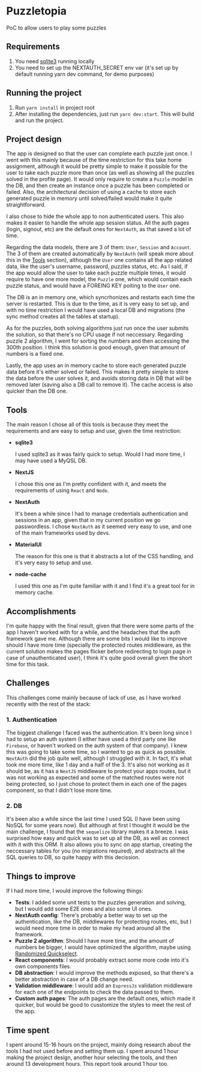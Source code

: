 # Puzzletopia

PoC to allow users to play some puzzles

## Requirements

1. You need [sqlite3](https://www.tutorialspoint.com/sqlite/sqlite_installation.htm) running locally
2. You need to set up the NEXTAUTH_SECRET env var (it's set up by default running yarn dev command, for demo purposes)

## Running the project

1. Run `yarn install` in project root
2. After installing the dependencies, just run `yarn dev:start`. This will build and run the project.

## Project design

The app is designed so that the user can complete each puzzle just once. I went with this mainly because of the time restriction for this take home assignment, although it would be pretty simple to make it possible for the user to take each puzzle more than once (as well as showing all the puzzles solved in the profile page). It would only require to create a `Puzzle` model in the DB, and then create an instance once a puzzle has been completed or failed. Also, the architectural decision of using a cache to store each generated puzzle in memory until solved/failed would make it quite straightforward.

I also chose to hide the whole app to non authenticated users. This also makes it easier to handle the whole app session status. All the auth pages (login, signout, etc) are the default ones for `NextAuth`, as that saved a lot of time.

Regarding the data models, there are 3 of them: `User`, `Session` and `Account`. The 3 of them are created automatically by `NextAuth` (will speak more about this in the [Tools](#tools) section), although the `User` one contains all the app related data, like the user's username, password, puzzles status, etc.
As I said, if the app would allow the user to take each puzzle multiple times, it would require to have one more model, the `Puzzle` one, which would contain each puzzle status, and would have a FOREING KEY poiting to the `User` one.

The DB is an in memory one, which syncrhonizes and restarts each time the server is restarted. This is due to the time, as it is very easy to set up, and with no time restriction I would have used a local DB and migrations (the sync method creates all the tables at startup).

As for the puzzles, both solving algorithms just run once the user submits the solution, so that there's no CPU usage if not neccessary. Regarding puzzle 2 algorithm, I went for sorting the numbers and then accessing the 300th position. I think this solution is good enough, given that amount of numbers is a fixed one.

Lastly, the app uses an in memory cache to store each generated puzzle data before it's either solved or failed. This makes it pretty simple to store the data before the user solves it, and avoids storing data in DB that will be removed later (saving also a DB call to remove it). The cache access is also quicker than the DB one.

## Tools

The main reason I chose all of this tools is because they meet the requirements and are easy to setup and use, given the time restriction:

* **sqlite3**

    I used sqlite3 as it was fairly quick to setup. Would I had more time, I may have used a MyQSL DB.

* **NextJS**

    I chose this one as I'm pretty confident with it, and meets the requirements of using `React` and `Node`.

* **NextAuth**

    It's been a while since I had to manage credentials authentication and sessions in an app, given that in my current position we go passwordless. I chose `NextAuth` as it seemed very easy to use, and one of the main frameworks used by devs.

* **MaterialUI**

    The reason for this one is that it abstracts a lot of the CSS handling, and it's very easy to setup and use.

* **node-cache**

    I used this one as I'm quite familiar with it and I find it's a great tool for in memory cache.

## Accomplishments

I'm quite happy with the final result, given that there were some parts of the app I haven't worked with for a while, and the headaches that the auth framework gave me. Although there are some bits I would like to improve should I have more time (specially the protected routes middleware, as the current solution makes the pages flicker before redirecting to login page in case of unauthenticated user), I think it's quite good overall given the short time for this task.

## Challenges

This challenges come mainly because of lack of use, as I have worked recently with the rest of the stack:

### 1. Authentication

The biggest challenge I faced was the authentication. It's been long since I had to setup an auth system (I either have used a third party one like `Firebase`, or haven't worked on the auth system of that company). I knew this was going to take some time, so I wanted to go as quick as possible. `NextAuth` did the job quite well, although I struggled with it. In fact, it's what took me more time, like 1 day and a half of the 3. It's also not working as it should be, as it has a `NextJS` middleware to protect your apps routes, but it was not working as expected and some of the matched routes were not being protected, so I just chose to protect them in each one of the pages component, so that I didn't lose more time.

### 2. DB

It's been also a while since the last time I used SQL (I have been using NoSQL for some years now). But although at first I thought it would be the main challenge, I found that the `sequelize` library makes it a breeze. I was surprised how easy and quick was to set up all the DB, as well as connect with it with this ORM. It also allows you to sync on app startup, creating the neccessary tables for you (no migrations required), and abstracts all the SQL queries to DB, so quite happy with this decission.

## Things to improve

If I had more time, I would improve the following things:

* **Tests**: I added some unit tests to the puzzles generation and solving, but I would add some E2E ones and also some UI ones.
* **NextAuth config**: There's probably a better way to set up the authentication, like the DB, middlewares for protecting routes, etc, but I would need more time in order to make my head around all the framework.
* **Puzzle 2 algorithm**: Should I have more time, and the amount of numbers be bigger, I would have optimized the algorithm, maybe using [Randomized Quickselect](https://eugene-eeo.github.io/blog/randomized-quickselect.html).
* **React components**: I would probably extract some more code into it's own components files.
* **DB abstraction**: I would improve the methods exposed, so that there's a better abstraction in case of a DB change need.
* **Validation middleware**: I would add an `ExpressJs` validation middleware for each one of the endpoints to check the data passed to them.
* **Custom auth pages**: The auth pages are the default ones, which made it quicker, but would be good to cusstomize the styles to meet the rest of the app.

## Time spent

I spent around 15-16 hours on the project, mainly doing research about the tools I had not used before and setting them up. I spent around 1 hour making the project design, another hour selecting the tools, and then around 13 development hours. This report took around 1 hour too.
